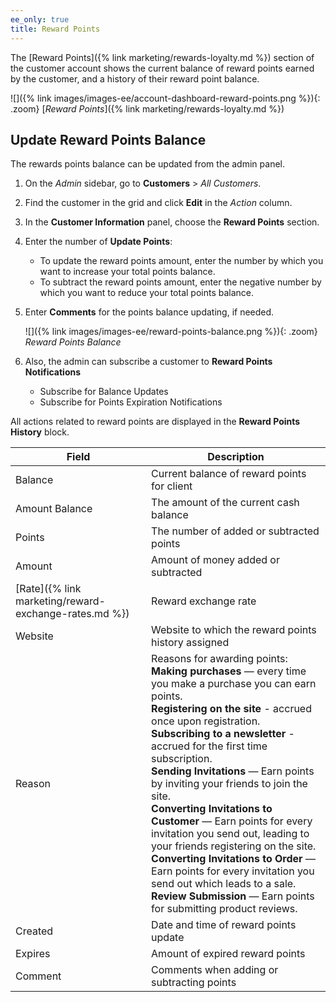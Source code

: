 ```yaml
---
ee_only: true
title: Reward Points
---
```


The [Reward Points]({% link marketing/rewards-loyalty.md %}) section of the customer account shows the current balance of reward points earned by the customer, and a history of their reward point balance.

![]({% link images/images-ee/account-dashboard-reward-points.png %}){: .zoom}
[_Reward Points_]({% link marketing/rewards-loyalty.md %})

## Update Reward Points Balance

The rewards points balance can be updated from the admin panel.

1. On the _Admin_ sidebar, go to **Customers** > _All Customers_.

1. Find the customer in the grid and click **Edit** in the _Action_ column.

1. In the **Customer Information** panel, choose the **Reward Points** section.

1. Enter the number of **Update Points**:

    - To update the reward points amount, enter the number by which you want to increase your total points balance.
    - To subtract the reward points amount, enter the negative number by which you want to reduce your total points balance.

1. Enter **Comments** for the points balance updating, if needed.

    ![]({% link images/images-ee/reward-points-balance.png %}){: .zoom}
    _Reward Points Balance_

1. Also, the admin can subscribe a customer to **Reward Points Notifications**

    - Subscribe for Balance Updates
    - Subscribe for Points Expiration Notifications

All actions related to reward points are displayed in the **Reward Points History** block.

|Field|Description|
|--- |--- |
|Balance|Current balance of reward points for client|
|Amount Balance|The amount of the current cash balance|
|Points|The number of added or subtracted points|
|Amount|Amount of money added or subtracted|
|[Rate]({% link marketing/reward-exchange-rates.md %})|Reward exchange rate|
|Website|Website to which the reward points history assigned|
|Reason|Reasons for awarding points:<br>**Making purchases** — every time you make a purchase you can earn points.<br>**Registering on the site** - accrued once upon registration.<br>**Subscribing to a newsletter** - accrued for the first time subscription.<br>**Sending Invitations** — Earn points by inviting your friends to join the site.<br>**Converting Invitations to Customer** — Earn points for every invitation you send out, leading to your friends registering on the site.<br>**Converting Invitations to Order** — Earn points for every invitation you send out which leads to a sale.<br>**Review Submission** — Earn points for submitting product reviews.|
|Created|Date and time of reward points update|
|Expires|Amount of expired reward points|
|Comment|Comments when adding or subtracting points|
